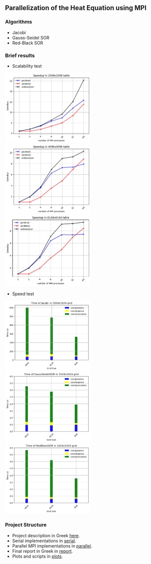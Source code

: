 ## Parallelization of the Heat Equation using MPI

### Algorithms
 - Jacobi
 - Gauss-Seidel SOR
 - Red-Black SOR

### Brief results

- Scalability test

 <p float="left">
  <img src="plots/speedup_2048.png" width="280" />
  <img src="plots/speedup_4096.png" width="280" /> 
  <img src="plots/speedup_6144.png" width="280" />
</p>

- Speed test

 <p float="left">
  <img src="plots/bar_conv_jac.png" width="280" />
  <img src="plots/bar_conv_gau.png" width="280" /> 
  <img src="plots/bar_rb_jac.png" width="280" />
</p>


### Project Structure

- Project description in Greek [here](pps-exercise2-2019-20.pdf).
- Serial implementations in [serial](serial).
- Parallel MPI implementations in [parallel](parallel).
- Final report in Greek in [report](report).
- Plots and scripts in [plots](plots).


